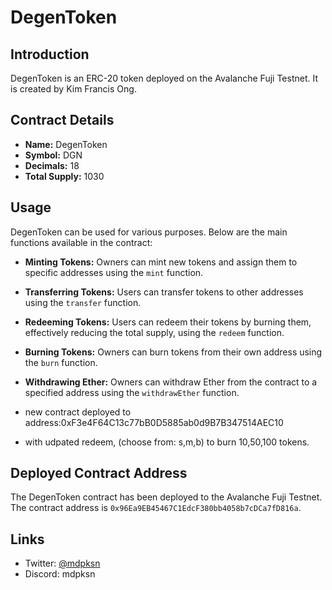 # DegenToken

## Introduction

DegenToken is an ERC-20 token deployed on the Avalanche Fuji Testnet. It is created by Kim Francis Ong.

## Contract Details

- **Name:** DegenToken
- **Symbol:** DGN
- **Decimals:** 18
- **Total Supply:** 1030

## Usage

DegenToken can be used for various purposes. Below are the main functions available in the contract:

- **Minting Tokens:** Owners can mint new tokens and assign them to specific addresses using the `mint` function.
- **Transferring Tokens:** Users can transfer tokens to other addresses using the `transfer` function.
- **Redeeming Tokens:** Users can redeem their tokens by burning them, effectively reducing the total supply, using the `redeem` function.
- **Burning Tokens:** Owners can burn tokens from their own address using the `burn` function.
- **Withdrawing Ether:** Owners can withdraw Ether from the contract to a specified address using the `withdrawEther` function.

- new contract deployed to address:0xF3e4F64C13c77bB0D5885ab0d9B7B347514AEC10
- with udpated redeem, (choose from: s,m,b) to burn 10,50,100 tokens. 

## Deployed Contract Address

The DegenToken contract has been deployed to the Avalanche Fuji Testnet. The contract address is `0x96Ea9EB45467C1EdcF380bb4058b7cDCa7fD816a`.

## Links

- Twitter: [@mdpksn](https://twitter.com/mdpksn)
- Discord: mdpksn

